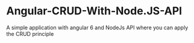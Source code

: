 # Angular-CRUD-With-Node.JS-API

A simple application with angular 6 and NodeJs API where you can apply the CRUD principle
